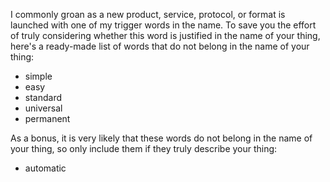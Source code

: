 I commonly groan as a new product, service, protocol, or format is launched with one of my trigger words in the name. To save you the effort of truly considering whether this word is justified in the name of your thing, here's a ready-made list of words that do not belong in the name of your thing:

- simple
- easy
- standard
- universal
- permanent

As a bonus, it is very likely that these words do not belong in the name of your thing, so only include them if they truly describe your thing:

- automatic
